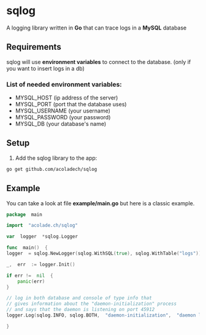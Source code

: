 # sqlog
A logging library written in **Go** that can trace logs in a **MySQL** database

## Requirements
sqlog will use **environment variables** to connect to the database. (only if you want to insert logs in a db)

### List of needed environment variables:

 - MYSQL_HOST (ip address of the server)
 - MYSQL_PORT (port that the database uses)
 - MYSQL_USERNAME (your username)
 - MYSQL_PASSWORD (your password)
 - MYSQL_DB (your database's name)

## Setup
1. Add the sqlog library to the app:
```bash
go get github.com/acoladech/sqlog
```
## Example
You can take a look at file **example/main.go** but here is a classic example.

```go
package  main 

import  "acolade.ch/sqlog" 

var  logger  *sqlog.Logger

func  main()  {
logger  = sqlog.NewLogger(sqlog.WithSQL(true), sqlog.WithTable("logs"))

_,  err  := logger.Init()

if err !=  nil  {
	panic(err)
}

// log in both database and console of type info that
// gives information about the "daemon-initialization" process
// and says that the daemon is listening on port 45912
logger.Log(sqlog.INFO, sqlog.BOTH,  "daemon-initialization",  "daemon listening on :45912")

}
```
